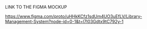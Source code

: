 LINK TO THE FIGMA MOCKUP 



https://www.figma.com/proto/uHHkKCfz1sdUm4UO3uEfLV/Library-Management-System?node-id=0-1&t=l7I03Gdtx9tC792y-1
